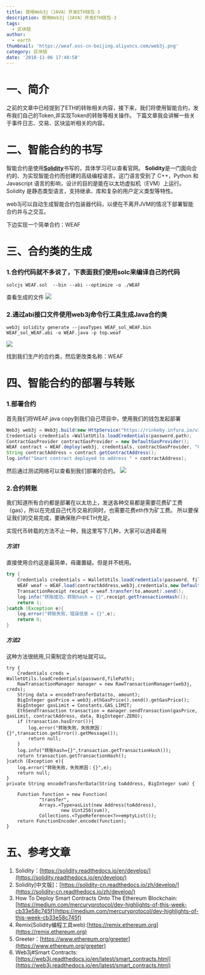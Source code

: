 ```yaml
---
title: 使用Web3j（JAVA）开发ETH钱包-3
description: 使用Web3j（JAVA）开发ETH钱包-3
tags:
  - 区块链
author:
  - earth
thumbnail: 'https://weaf.oss-cn-beijing.aliyuncs.com/web3j.png'
category: 区块链
date: '2018-11-06 17:48:58'
---
```

一、简介
=========
之前的文章中已经提到了ETH的转账相关内容，接下来，我们将使用智能合约，发布我们自己的Token,并实现Token的转账等相关操作。
下篇文章我会讲解一些关于事件日志、交易、区块监听相关的内容。

二、智能合约的书写
===========

智能合约是使用[**Solidity**](https://solidity.readthedocs.io/en/develop/)书写的，具体学习可以查看官网。
**Solidity**是一门面向合约的、为实现智能合约而创建的高级编程语言。这门语言受到了 C++，Python 和 Javascript 语言的影响，设计的目的是能在以太坊虚拟机（EVM）上运行。Solidity 是静态类型语言，支持继承、库和复杂的用户定义类型等特性。

web3j可以自动生成智能合约包装器代码，以便在不离开JVM的情况下部署智能合约并与之交互。

下边实现一个简单合约：WEAF

三、合约类的生成
========
### 1.合约代码就不多说了，下表面我们使用solc来编译自己的代码

``` shell
solcjs WEAF.sol  --bin --abi --optimize -o ./WEAF
```

查看生成的文件
![](https://weaf.oss-cn-beijing.aliyuncs.com/weaf_sol.png)
### 2.通过abi接口文件使用web3j命令行工具生成Java合约类

``` shell
web3j solidity generate --javaTypes WEAF_sol_WEAF.bin WEAF_sol_WEAF.abi -o WEAF.java -p top.weaf
```
![](https://weaf.oss-cn-beijing.aliyuncs.com/web3j-10.png)

找到我们生产的合约类，然后更改类名称：WEAF

四、智能合约的部署与转账
===============
### 1.部署合约
首先我们将WEAF.java copy到我们自己项目中，使用我们的钱包发起部署

``` java
Web3j web3j = Web3j.build(new HttpService("https://rinkeby.infura.io/v3/ac1907c0a9314f18967a9609570698ad"));
Credentials credentials =WalletUtils.loadCredentials(password,path);
ContractGasProvider contractGasProvider = new DefaultGasProvider();
WEAF contract = WEAF.deploy(web3j, credentials, contractGasProvider, "0xe3342d40dc85a7a0ed0984d89c8905ef491a25dd",new BigInteger("1000000000000000000000")).send();
String contractAddress = contract.getContractAddress();
log.info("Smart contract deployed to address " + contractAddress);
```
然后通过测试网络可以查看到我们部署的合约。
![](https://weaf.oss-cn-beijing.aliyuncs.com/contract.png)

### 2.合约转账
我们知道所有合约都是部署在以太坊上，发送各种交易都是需要花费矿工费（gas），所以在完成自己代币交易的同时，也需要花费eth作为矿工费。
所以要保证我们的交易完成，要确保账户中ETH充足。

实现代币转载的方法不止一种，我这里写下几种，大家可以选择着用
##### 方法1
直接使用合约这是最简单，毋庸置疑。但是并不统用。
``` java
try {
    Credentials credentials = WalletUtils.loadCredentials(password, filePath);
    WEAF weaf = WEAF.load(contractAddress,web3j,credentials,new DefaultGasProvider());
    TransactionReceipt receipt = weaf.transfer(to,amount).send();
    log.info("转账成功，转账hash = {}",receipt.getTransactionHash());
    return 1;
}catch (Exception e){
    log.error("转账失败，错误信息 = {}",e);
    return 0;
}
```
##### 方法2 
这种方法很统用,只需制定合约地址就可以。
```
try {
    Credentials creds = WalletUtils.loadCredentials(password,filePath);
    RawTransactionManager manager = new RawTransactionManager(web3j, creds);
    String data = encodeTransferData(to, amount);
    BigInteger gasPrice = web3j.ethGasPrice().send().getGasPrice();
    BigInteger gasLimit = Constants.GAS_LIMIT;
    EthSendTransaction transaction = manager.sendTransaction(gasPrice, gasLimit, contractAddress, data, BigInteger.ZERO);
    if (transaction.hasError()){
        log.error("转账失败，失败原因：{}",transaction.getError().getMessage());
        return null;
    }
    log.info("转账hash={}",transaction.getTransactionHash());
    return transaction.getTransactionHash();
}catch (Exception e){
    log.error("转账失败，失败原因：{}",e);
    return null;
}
private String encodeTransferData(String toAddress, BigInteger sum) {

    Function function = new Function(
            "transfer",
            Arrays.<Type>asList(new Address(toAddress),
                    new Uint256(sum)),
            Collections.<TypeReference<?>>emptyList());
    return FunctionEncoder.encode(function);
}

```

五、参考文章
=========

1. Solidity：[https://solidity.readthedocs.io/en/develop/](https://solidity.readthedocs.io/en/develop/)
2. Solidity[中文版]：[https://solidity-cn.readthedocs.io/zh/develop/](https://solidity-cn.readthedocs.io/zh/develop/)
3. How To Deploy Smart Contracts Onto The Ethereum Blockchain:[https://medium.com/mercuryprotocol/dev-highlights-of-this-week-cb33e58c745f](https://medium.com/mercuryprotocol/dev-highlights-of-this-week-cb33e58c745f)
4. Remix(Solidity编程工具web):[https://remix.ethereum.org](https://remix.ethereum.org)
5. Greeter：[https://www.ethereum.org/greeter](https://www.ethereum.org/greeter)
6. Web3j#Smart Contracts:[https://web3j.readthedocs.io/en/latest/smart_contracts.html](https://web3j.readthedocs.io/en/latest/smart_contracts.html)